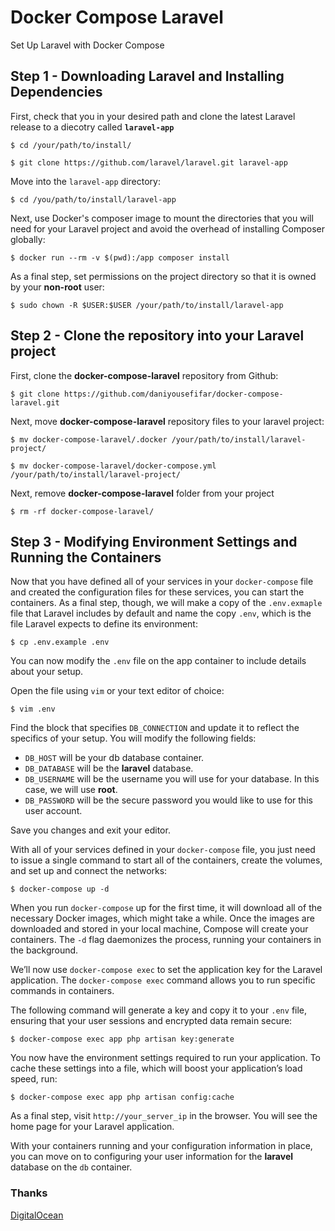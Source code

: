 # Docker Compose Laravel
Set Up Laravel with Docker Compose

## Step 1 - Downloading Laravel and Installing Dependencies
First, check that you in your desired path and clone the latest Laravel release to a diecotry called **`laravel-app`**

`$ cd /your/path/to/install/`

`$ git clone https://github.com/laravel/laravel.git laravel-app`

Move into the `laravel-app` directory:

`$ cd /you/path/to/install/laravel-app`

Next, use Docker's composer image to mount the directories that you will need for your Laravel project and avoid the overhead of installing Composer globally:

`$ docker run --rm -v $(pwd):/app composer install`

As a final step, set permissions on the project directory so that it is owned by your **non-root** user:

`$ sudo chown -R $USER:$USER /your/path/to/install/laravel-app`

## Step 2 - Clone the repository into your Laravel project
First, clone the **docker-compose-laravel** repository from Github:

`$ git clone https://github.com/daniyousefifar/docker-compose-laravel.git`

Next, move **docker-compose-laravel** repository files to your laravel project:

`$ mv docker-compose-laravel/.docker /your/path/to/install/laravel-project/`

`$ mv docker-compose-laravel/docker-compose.yml /your/path/to/install/laravel-project/`

Next, remove **docker-compose-laravel** folder from your project

`$ rm -rf docker-compose-laravel/`

## Step 3 - Modifying Environment Settings and Running the Containers
Now that you have defined all of your services in your `docker-compose` file and created the configuration files for these services, you can start the containers. As a final step, though, we will make a copy of the `.env.exmaple` file that Laravel includes by default and name the copy `.env`, which is the file Laravel expects to define its environment:

`$ cp .env.example .env`

You can now modify the `.env` file on the app container to include details about your setup.

Open the file using `vim` or your text editor of choice:

`$ vim .env`

Find the block that specifies `DB_CONNECTION` and update it to reflect the specifics of your setup. You will modify the following fields:
- `DB_HOST` will be your db database container.
- `DB_DATABASE` will be the **laravel** database.
- `DB_USERNAME` will be the username you will use for your database. In this case, we will use **root**.
- `DB_PASSWORD` will be the secure password you would like to use for this user account.

Save you changes and exit your editor.

With all of your services defined in your `docker-compose` file, you just need to issue a single command to start all of the containers, create the volumes, and set up and connect the networks:

`$ docker-compose up -d`

When you run `docker-compose` up for the first time, it will download all of the necessary Docker images, which might take a while. Once the images are downloaded and stored in your local machine, Compose will create your containers. The `-d` flag daemonizes the process, running your containers in the background.

We’ll now use `docker-compose exec` to set the application key for the Laravel application. The `docker-compose exec` command allows you to run specific commands in containers.

The following command will generate a key and copy it to your `.env` file, ensuring that your user sessions and encrypted data remain secure:

`$ docker-compose exec app php artisan key:generate`

You now have the environment settings required to run your application. To cache these settings into a file, which will boost your application’s load speed, run:

`$ docker-compose exec app php artisan config:cache`

As a final step, visit `http://your_server_ip` in the browser. You will see the home page for your Laravel application.

With your containers running and your configuration information in place, you can move on to configuring your user information for the **laravel** database on the `db` container.

### Thanks
[DigitalOcean](https://www.digitalocean.com/community/tutorials/how-to-set-up-laravel-nginx-and-mysql-with-docker-compose)



